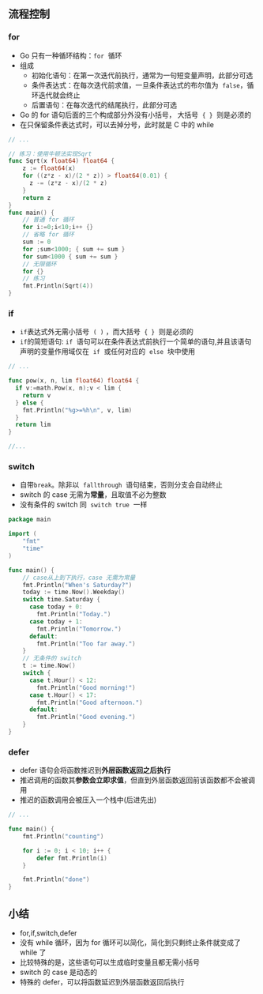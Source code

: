 ## 流程控制

### for

- Go 只有一种循环结构：`for`  循环
- 组成
  - 初始化语句：在第一次迭代前执行，通常为一句短变量声明，此部分可选
  - 条件表达式：在每次迭代前求值，一旦条件表达式的布尔值为  `false`，循环迭代就会终止
  - 后置语句：在每次迭代的结尾执行，此部分可选
- Go 的 for 语句后面的三个构成部分外没有小括号， 大括号  `{ }`  则是必须的
- 在只保留条件表达式时，可以去掉分号，此时就是 C 中的 while

```go
// ...

// 练习：使用牛顿法实现Sqrt
func Sqrt(x float64) float64 {
	z := float64(x)
	for ((z*z - x)/(2 * z)) > float64(0.01) {
	  z -= (z*z - x)/(2 * z)
	}
	return z
}
func main() {
	// 普通 for 循环
	for i:=0;i<10;i++ {}
	// 省略 for 循环
	sum := 0
	for ;sum<1000; { sum += sum }
	for sum<1000 { sum += sum }
	// 无限循环
	for {}
	// 练习
	fmt.Println(Sqrt(4))
}
```

### if

- `if`表达式外无需小括号  `( )` ，而大括号  `{ }`  则是必须的
- `if`的简短语句: `if`  语句可以在条件表达式前执行一个简单的语句,并且该语句声明的变量作用域仅在  `if`  或任何对应的  `else`  块中使用

```go
// ...

func pow(x, n, lim float64) float64 {
  if v:=math.Pow(x, n);v < lim {
	return v
  } else {
	fmt.Println("%g>=%h\n", v, lim)
  }
  return lim
}

//...
```

### switch

- 自带`break`。除非以  `fallthrough`  语句结束，否则分支会自动终止
- switch 的 case 无需为**常量**，且取值不必为整数
- 没有条件的 switch 同  `switch true`  一样

```go
package main

import (
	"fmt"
	"time"
)

func main() {
	// case从上到下执行，case 无需为常量
	fmt.Println("When's Saturday?")
	today := time.Now().Weekday()
	switch time.Saturday {
	  case today + 0:
		fmt.Println("Today.")
	  case today + 1:
		fmt.Println("Tomorrow.")
	  default:
		fmt.Println("Too far away.")
	}
	// 无条件的 switch
	t := time.Now()
	switch {
	  case t.Hour() < 12:
		fmt.Println("Good morning!")
	  case t.Hour() < 17:
		fmt.Println("Good afternoon.")
	  default:
		fmt.Println("Good evening.")
	}
}
```

### defer

- defer 语句会将函数推迟到**外层函数返回之后执行**
- 推迟调用的函数其**参数会立即求值**，但直到外层函数返回前该函数都不会被调用
- 推迟的函数调用会被压入一个栈中(后进先出)

```go
// ...

func main() {
	fmt.Println("counting")

	for i := 0; i < 10; i++ {
		defer fmt.Println(i)
	}

	fmt.Println("done")
}
```

## 小结

- for,if,switch,defer
- 没有 while 循环，因为 for 循环可以简化，简化到只剩终止条件就变成了 while 了
- 比较特殊的是，这些语句可以生成临时变量且都无需小括号
- switch 的 case 是动态的
- 特殊的 defer，可以将函数延迟到外层函数返回后执行
